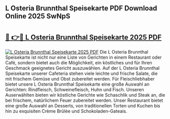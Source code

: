 ## L Osteria Brunnthal Speisekarte PDF Download Online 2025 SwNpS

# <h2><a href="http://gc7ukwe.nevu.top/?p=L+Osteria+Brunnthal+Speisekarte">🔗 👉🔴 L Osteria Brunnthal Speisekarte 2025 PDF</a></h2>

[![L Osteria Brunnthal Speisekarte 2025 PDF](https://i.imgur.com/dBaPXMq.png)](http://gc7ukwe.nevu.top/?p=L+Osteria+Brunnthal+Speisekarte)
Die L Osteria Brunnthal Speisekarte ist nicht nur eine Liste von Gerichten in einem Restaurant oder Café, sondern bietet auch die Möglichkeit, ein köstliches und für Ihren Geschmack geeignetes Gericht auszuwählen. Auf der L Osteria Brunnthal Speisekarte unserer Cafeteria stehen viele leichte und frische Salate, die mit frischem Gemüse und Obst zubereitet werden. Für Fleischliebhaber bietet unsere L Osteria Brunnthal Speisekarte eine große Auswahl an Gerichten: Rindfleisch, Schweinefleisch, Huhn und Fisch. Unseren Auserwählten bieten wir köstliche Gerichte wie Schaschlik und Steak an, die bei frischem, natürlichem Feuer zubereitet werden. Unser Restaurant bietet eine große Auswahl an Desserts, von traditionellen Torten und Kuchen bis hin zu exquisiten Crème Brûlée und Schokoladen-Gateais.
